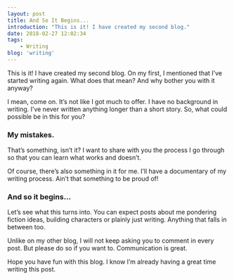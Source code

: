 ```yaml
---
layout: post
title: And So It Begins...
introduction: "This is it! I have created my second blog."
date: 2018-02-27 12:02:34
tags:
    - Writing
blog: 'writing'
---
```

This is it! I have created my second blog. On my first, I mentioned that I&#8217;ve started writing again. What does that mean? And why bother you with it anyway?

I mean, come on. It&#8217;s not like I got much to offer. I have no background in writing. I&#8217;ve never written anything longer than a short story. So, what could possible be in this for you?



### My mistakes.

That&#8217;s something, isn&#8217;t it? I want to share with you the process I go through so that you can learn what works and doesn&#8217;t.

Of course, there&#8217;s also something in it for me. I&#8217;ll have a documentary of my writing process. Ain&#8217;t that something to be proud of!

### And so it begins&#8230;

Let&#8217;s see what this turns into. You can expect posts about me pondering fiction ideas, building characters or plainly just writing. Anything that falls in between too.

Unlike on my other blog, I will not keep asking you to comment in every post. But please do so if you want to. Communication is great.

Hope you have fun with this blog. I know I&#8217;m already having a great time writing this post.

#####